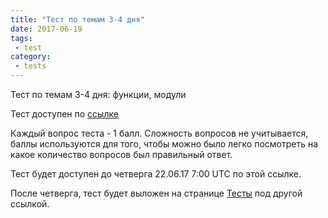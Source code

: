 ```yaml
---
title: "Тест по темам 3-4 дня"
date: 2017-06-19
tags:
 - test
category:
 - tests
---
```


Тест по темам 3-4 дня: функции, модули


Тест доступен по [ссылке](https://docs.google.com/forms/d/e/1FAIpQLScTFSvpe20lzbtprAI1ij1kiW0cNk7pHkqa6trPdqPVdOqgKQ/viewform?usp=sf_link)

Каждый вопрос теста - 1 балл.
Сложность вопросов не учитывается, баллы используются для того,
чтобы можно было легко посмотреть на какое количество вопросов был правильный ответ.

Тест будет доступен до четверга 22.06.17 7:00 UTC по этой ссылке.

После четверга, тест будет выложен на странице [Тесты](https://pyneng.github.io/tests/) под другой ссылкой.

